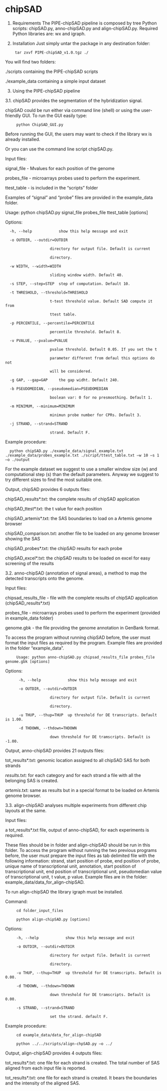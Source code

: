 # chipSAD


1.	Requirements
The PIPE-chipSAD pipeline is composed by tree Python scripts: chipSAD.py, anno-chipSAD.py and align-chipSAD.py.  Required Python libraries are: wx and igraph.

2.  Installation
Just simply untar the package in any destination folder:


         tar zxvf PIPE-chipSAD_v1.0.tgz ./


You will find two folders:


./scripts	containing the PIPE-chipSAD scripts

./example_data  containing a simple input dataset



3. Using the PIPE-chipSAD pipeline

3.1.	chipSAD provides the segmentation of the hybridization signal.


chipSAD could be run either via command line (shell) or using the user-friendly GUI. To run the GUI easily type:


         python ChipSAD_GUI.py


Before running the GUI, the users may want to check if the library wx is already installed.


Or you can use the command line script chipSAD.py.


Input files: 


signal_file - Mvalues for each position of the genome

probes_file - microarrays probes used to perform the experiment.

ttest_table - is included in the “scripts” folder


Examples of “signal” and “probe” files are provided in the example_data folder. 


Usage: python chipSAD.py signal_file probes_file ttest_table [options]


Options:


      -h, --help            show this help message and exit
  
      -o OUTDIR, --outdir=OUTDIR
  
                        directory for output file. Default is current
                        
                        directory.
                        
      -w WIDTH, --width=WIDTH
  
                        sliding window width. Default 40.
                        
      -s STEP, --step=STEP  step of computation. Default 10.
  
      -t THRESHOLD, --threshold=THRESHOLD
  
                        t-test threshold value. Default SAD compute it from
                        
                        ttest table.
                        
      -p PERCENTILE, --percentile=PERCENTILE
  
                        percentile threshold. Default 8.
                        
      -v PVALUE, --pvalue=PVALUE
  
                        pvalue threshold. Default 0.05. If you set the t
                        
                        parameter different from defaul this options do not
                        
                        will be considered.
                        
      -g GAP, --gap=GAP     the gap widht. Default 240.
  
      -b PSEUDOMEDIAN, --pseudomedian=PSEUDOMEDIAN
  
                        boolean var: 0 for no presmoothing. Default 1.
                        
      -m MINIMUM, --minimum=MINIMUM
  
                        minimun probe number for CPRs. Default 3.
                        
      -j STRAND, --strand=STRAND
  
                        strand. Default F.
                        



Example procedure:


      python chipSAD.py ./example_data/signal_example.txt ./example_data/probes_example.txt ./script/ttest_table.txt –w 10 –s 1 –o ./output


For the example dataset we suggest to use a smaller window size (w) and computational step (s) than the default parameters. Anyway we suggest to try different sizes to find the most suitable one.


Output, chipSAD provides 6 outputs files:


chipSAD_results*.txt: the complete results of chipSAD application

chipSAD_ttest*.txt: the t value for each position

chipSAD_artemis*.txt: the SAS boundaries to load on a Artemis genome browser

chipSAD_comparison.txt: another file to be loaded on any genome browser showing the SAS

chipSAD_probes*.txt: the chipSAD results for each probe

chipSAD_excel*.txt: the chipSAD results to be loaded on excel for easy screening of the results





3.2.	anno-chipSAD (annotation of signal areas), a method to map the detected transcripts onto the genome.



Input files: 


chipsad_results_file - file with the complete results of chipSAD application (chipSAD_results*.txt)

probes_file - microarrays probes used to perform the experiment (provided in example_data folder)

 genome.gbk - the file providing the genome annotation in GenBank format.  
 

To access the program without running chipSAD before, the user must format the input files as required by the program. Example files are provided in the folder “example_data”. 


         Usage: python anno-chipSAD.py chipsad_results_file probes_file genome.gbk [options]



Options:


          -h, --help            show this help message and exit
    
          -o OUTDIR, --outdir=OUTDIR
  
                        directory for output file. Default is current
                        
                        directory.
                        
          -u THUP, --thup=THUP  up threshold for DE transcripts. Default is 1.00.
  
          -d THDOWN, --thdown=THDOWN
  
                        down threshold for DE tramscripts. Default is -1.00.
                        
                        


Output, anno-chipSAD provides 21 outputs files:


tot_results*.txt: genomic location assigned to all chipSAD SAS for both strands

*_results_*.txt: for each category and for each strand a file with all the belonging SAS is created.

*_artemis_*.txt: same as results but in a special format to be loaded on Artemis genome browser.






3.3.	align-chipSAD analyses multiple experiments from different chip layouts at the same.



Input files: 


a  tot_results*.txt file, output of anno-chipSAD, for each experiments is required. 


These files should be in folder and align-chipSAD should be run in this folder.  To access the program without running the two previous programs before, the user must prepare the input files as tab delimited file with the following information: strand, start position of probe, end position of probe, unique name of transcriptional unit, annotation, start position of transcriptional unit, end position of transcriptional unit, pseudomedian value of transcriptional unit, t value, p value.  Example files are in the folder: example_data/data_for_align-chipSAD.



To run align-chipSAD the library igraph must be installed.


Command: 


         cd folder_input_files

         python align-chipSAD.py [options]



Options:


         -h, --help            show this help message and exit
  
         -o OUTDIR, --outdir=OUTDIR
  
                        directory for output file. Default is current
                        
                        directory.
                        
         -u THUP, --thup=THUP  up threshold for DE tramscripts. Default is 0.00.
  
         -d THDOWN, --thdown=THDOWN
  
                        down threshold for DE tramscripts. Default is 0.00.
                        
         -s STRAND, --strand=STRAND
  
                        set the strand. default F.
                        
                        


Example procedure:


         cd example_data/data_for_align-chipSAD

         python ../../scripts/align-chpSAD.py –o ../



Output, align-chipSAD provides 4 outputs files:


tot_results*.txt: one file for each strand is created. The total number of SAS aligned from each input file is reported.

tot_results*.txt: one file for each strand is created. It bears the boundaries and the intensity of the aligned SAS.



